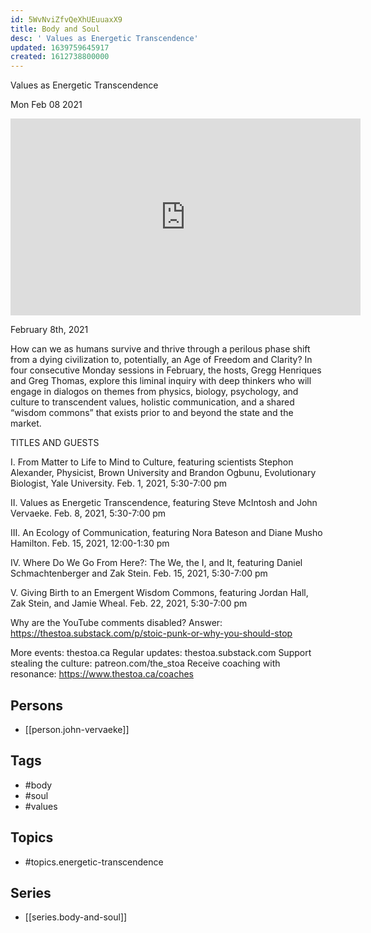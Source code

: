 ```yaml
---
id: 5WvNviZfvQeXhUEuuaxX9
title: Body and Soul
desc: ' Values as Energetic Transcendence'
updated: 1639759645917
created: 1612738800000
---
```



 Values as Energetic Transcendence

Mon Feb 08 2021

<iframe width="560" height="315" src="https://www.youtube.com/embed/sUo1xqKSGqg" title="Body and Soul: Values as Energetic Transcendence w/ Steve McIntosh and John Vervaeke" frameborder="0" allow="accelerometer; autoplay; clipboard-write; encrypted-media; gyroscope; picture-in-picture" allowfullscreen ></iframe>

February 8th, 2021

How can we as humans survive and thrive through a perilous phase shift from a dying civilization to, potentially, an Age of Freedom and Clarity? In four consecutive Monday sessions in February, the hosts, Gregg Henriques and Greg Thomas, explore this liminal inquiry with deep thinkers who will engage in dialogos on themes from physics, biology, psychology, and culture to transcendent values, holistic communication, and a shared “wisdom commons” that exists prior to and beyond the state and the market.

TITLES AND GUESTS

I. From Matter to Life to Mind to Culture, featuring scientists Stephon Alexander, Physicist, Brown University and Brandon Ogbunu, Evolutionary Biologist, Yale University. Feb. 1, 2021, 5:30-7:00 pm

II. Values as Energetic Transcendence, featuring Steve McIntosh and John Vervaeke. Feb. 8, 2021, 5:30-7:00 pm

III. An Ecology of Communication, featuring Nora Bateson and Diane Musho Hamilton. Feb. 15, 2021, 12:00-1:30 pm

IV. Where Do We Go From Here?: The We, the I, and It, featuring Daniel Schmachtenberger and Zak Stein. Feb. 15, 2021, 5:30-7:00 pm

V. Giving Birth to an Emergent Wisdom Commons, featuring Jordan Hall, Zak Stein, and Jamie Wheal. Feb. 22, 2021, 5:30-7:00 pm

Why are the YouTube comments disabled? Answer: https://thestoa.substack.com/p/stoic-punk-or-why-you-should-stop

More events: thestoa.ca
Regular updates: thestoa.substack.com
Support stealing the culture: patreon.com/the_stoa
Receive coaching with resonance: https://www.thestoa.ca/coaches

## Persons

- [[person.john-vervaeke]]

## Tags

- #body
- #soul
- #values

## Topics

- #topics.energetic-transcendence

## Series

- [[series.body-and-soul]]

